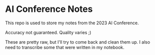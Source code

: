 # AI Conference Notes

This repo is used to store my notes from the 2023 AI Conference.

Accuracy not guaranteed. Quality varies ;)

These are pretty raw, but I'll try to come back and clean them up. I also need
to transcribe some that were written in my notebook.
